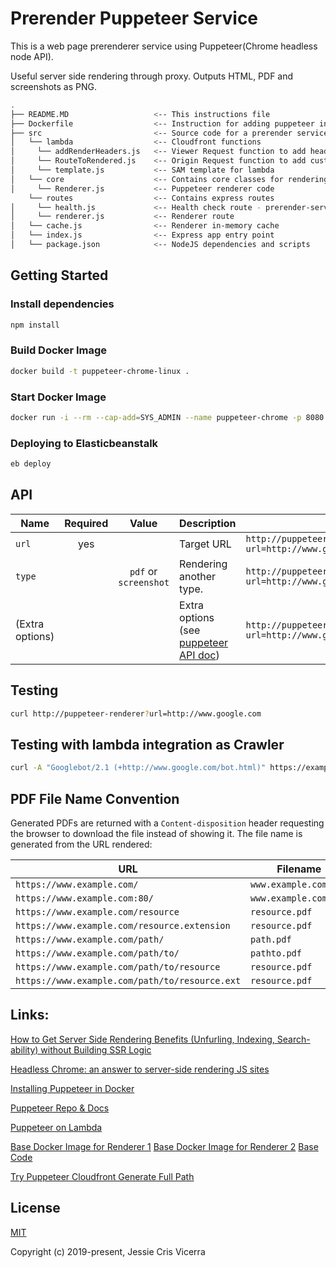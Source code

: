 # Prerender Puppeteer Service

This is a web page prerenderer service using Puppeteer(Chrome headless node API).

Useful server side rendering through proxy. Outputs HTML, PDF and screenshots as PNG.

```bash
.
├── README.MD                   <-- This instructions file
├── Dockerfile                  <-- Instruction for adding puppeteer in docker
├── src                         <-- Source code for a prerender service
│   └── lambda                  <-- Cloudfront functions
│     └── addRenderHeaders.js   <-- Viewer Request function to add header if request if from crawlers
│     └── RouteToRendered.js    <-- Origin Request function to add custom origin to prerender service if the headers is present
│     └── template.js           <-- SAM template for lambda
│   └── core                    <-- Contains core classes for rendering
│     └── Renderer.js           <-- Puppeteer renderer code
    └── routes                  <-- Contains express routes
│     └── health.js             <-- Health check route - prerender-service.io/_health
│     └── renderer.js           <-- Renderer route
│   └── cache.js                <-- Renderer in-memory cache
│   └── index.js                <-- Express app entry point 
│   └── package.json            <-- NodeJS dependencies and scripts
```

## Getting Started

### Install dependencies

```bash
npm install
```

### Build Docker Image

```bash
docker build -t puppeteer-chrome-linux .
```

### Start Docker Image

```bash
docker run -i --rm --cap-add=SYS_ADMIN --name puppeteer-chrome -p 8080:3000 puppeteer-chrome-linux
```

### Deploying to Elasticbeanstalk

```bash
eb deploy
```

## API

| Name    | Required | Value               | Description            |Usage                                                         |
|---------|:--------:|:-------------------:|------------------------|--------------------------------------------------------------|
|`url`    | yes      |                     |Target URL              |`http://puppeteer-renderer?url=http://www.google.com`         |
|`type`   |          |`pdf` or `screenshot`|Rendering another type. |`http://puppeteer-renderer?url=http://www.google.com&type=pdf`|
|(Extra options)|    |                     |Extra options (see [puppeteer API doc](https://github.com/GoogleChrome/puppeteer/blob/v1.1.0/docs/api.md#pagepdfoptions)) |`http://puppeteer-renderer?url=http://www.google.com&type=pdf&scale=2`|

## Testing 

```bash
curl http://puppeteer-renderer?url=http://www.google.com
```

## Testing with lambda integration as Crawler

```bash
curl -A "Googlebot/2.1 (+http://www.google.com/bot.html)" https://example.com/property/condominium-sale-89-769134-+i+fJtDLo
```

## PDF File Name Convention

Generated PDFs are returned with a `Content-disposition` header requesting the browser to download the file instead of showing it.
The file name is generated from the URL rendered:

| URL                                           | Filename                     |   
|-----------------------------------------------|------------------------------|   
| `https://www.example.com/`                    | `www.example.com.pdf`        |
| `https://www.example.com:80/`                 | `www.example.com.pdf`        |
| `https://www.example.com/resource`            | `resource.pdf`               |
| `https://www.example.com/resource.extension`  | `resource.pdf`               |
| `https://www.example.com/path/`               | `path.pdf`                   |
| `https://www.example.com/path/to/`            | `pathto.pdf`                 |
| `https://www.example.com/path/to/resource`    | `resource.pdf`               |
| `https://www.example.com/path/to/resource.ext`| `resource.pdf`               |

## Links:

[How to Get Server Side Rendering Benefits (Unfurling, Indexing, Search-ability) without Building SSR Logic](https://medium.com/bounties-network/how-to-get-server-side-rendering-benefits-unfurling-indexing-search-ability-without-building-cf09c53a408)

[Headless Chrome: an answer to server-side rendering JS sites](https://developers.google.com/web/tools/puppeteer/articles/ssr)

[Installing Puppeteer in Docker](https://developers.google.com/web/tools/puppeteer/troubleshooting)

[Puppeteer Repo & Docs](https://github.com/GoogleChrome/puppeteer)

[Puppeteer on Lambda](https://github.com/GoogleChrome/puppeteer/blob/master/docs/troubleshooting.md&#35;running-puppeteer-on-aws-lambda)

[Base Docker Image for Renderer 1](https://github.com/alekzonder/docker-puppeteer)
[Base Docker Image for Renderer 2](https://hub.docker.com/r/zenato/puppeteer-renderer)
[Base Code](https://github.com/zenato/puppeteer-renderer)

[Try Puppeteer ](https://github.com/ebidel/try-puppeteer)
[Cloudfront Generate Full Path](https://github.com/riboseinc/terraform-aws-s3-cloudfront-website/issues/1)


## License

[MIT](http://opensource.org/licenses/MIT)

Copyright (c) 2019-present, Jessie Cris Vicerra
